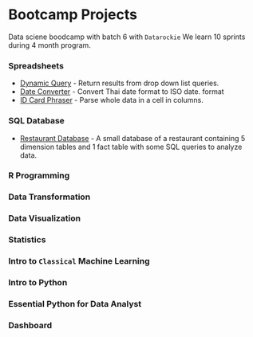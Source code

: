 # Bootcamp Projects
Data sciene boodcamp with batch 6 with `Datarockie`
We learn 10 sprints during 4 month program.

### Spreadsheets 
- [Dynamic Query](https://github.com/Gaow9/bootcamp_projects/blob/main/Spreadsheets/Google%20Sheets%20-%20Dynamic%20Query.pdf) - Return results from drop down list queries.
- [Date Converter](https://github.com/Gaow9/bootcamp_projects/blob/main/Spreadsheets/Google_Sheets_Date_Converter_(TH_to_EN).pdf) - Convert Thai date format to ISO date. format
- [ID Card Phraser](https://github.com/Gaow9/bootcamp_projects/blob/main/Spreadsheets/Google_Sheets_ID_Card_Parser.pdf) - Parse whole data in a cell in columns.

### SQL Database
- [Restaurant Database](https://github.com/Gaow9/bootcamp_projects/blob/main/SQL/SQL_Restaurant_Database.sql) - A small database of a restaurant containing 5 dimension tables and 1 fact table with some SQL queries to analyze data.
### R Programming
### Data Transformation
### Data Visualization
### Statistics
### Intro to `Classical` Machine Learning
### Intro to Python
### Essential Python for Data Analyst
### Dashboard
